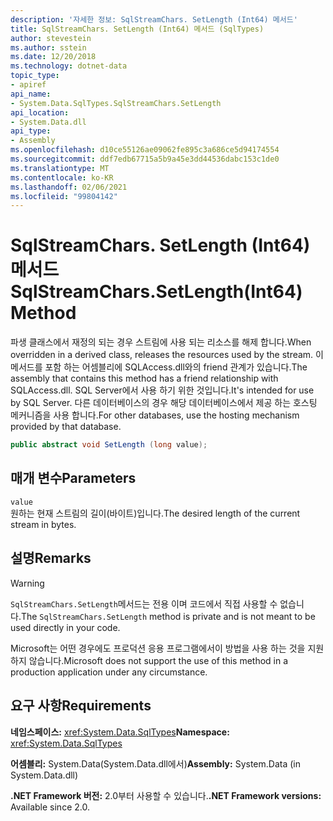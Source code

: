 ```yaml
---
description: '자세한 정보: SqlStreamChars. SetLength (Int64) 메서드'
title: SqlStreamChars. SetLength (Int64) 메서드 (SqlTypes)
author: stevestein
ms.author: sstein
ms.date: 12/20/2018
ms.technology: dotnet-data
topic_type:
- apiref
api_name:
- System.Data.SqlTypes.SqlStreamChars.SetLength
api_location:
- System.Data.dll
api_type:
- Assembly
ms.openlocfilehash: d10ce55126ae09062fe895c3a686ce5d94174554
ms.sourcegitcommit: ddf7edb67715a5b9a45e3dd44536dabc153c1de0
ms.translationtype: MT
ms.contentlocale: ko-KR
ms.lasthandoff: 02/06/2021
ms.locfileid: "99804142"
---
```

# <a name="sqlstreamcharssetlengthint64-method"></a><span data-ttu-id="bf035-103">SqlStreamChars. SetLength (Int64) 메서드</span><span class="sxs-lookup"><span data-stu-id="bf035-103">SqlStreamChars.SetLength(Int64) Method</span></span>

<span data-ttu-id="bf035-104">파생 클래스에서 재정의 되는 경우 스트림에 사용 되는 리소스를 해제 합니다.</span><span class="sxs-lookup"><span data-stu-id="bf035-104">When overridden in a derived class, releases the resources used by the stream.</span></span> <span data-ttu-id="bf035-105">이 메서드를 포함 하는 어셈블리에 SQLAccess.dll와의 friend 관계가 있습니다.</span><span class="sxs-lookup"><span data-stu-id="bf035-105">The assembly that contains this method has a friend relationship with SQLAccess.dll.</span></span> <span data-ttu-id="bf035-106">SQL Server에서 사용 하기 위한 것입니다.</span><span class="sxs-lookup"><span data-stu-id="bf035-106">It's intended for use by SQL Server.</span></span> <span data-ttu-id="bf035-107">다른 데이터베이스의 경우 해당 데이터베이스에서 제공 하는 호스팅 메커니즘을 사용 합니다.</span><span class="sxs-lookup"><span data-stu-id="bf035-107">For other databases, use the hosting mechanism provided by that database.</span></span>

```csharp
public abstract void SetLength (long value);
```

## <a name="parameters"></a><span data-ttu-id="bf035-108">매개 변수</span><span class="sxs-lookup"><span data-stu-id="bf035-108">Parameters</span></span>

`value`\
<span data-ttu-id="bf035-109">원하는 현재 스트림의 길이(바이트)입니다.</span><span class="sxs-lookup"><span data-stu-id="bf035-109">The desired length of the current stream in bytes.</span></span>

## <a name="remarks"></a><span data-ttu-id="bf035-110">설명</span><span class="sxs-lookup"><span data-stu-id="bf035-110">Remarks</span></span>

> [!WARNING]
> <span data-ttu-id="bf035-111">`SqlStreamChars.SetLength`메서드는 전용 이며 코드에서 직접 사용할 수 없습니다.</span><span class="sxs-lookup"><span data-stu-id="bf035-111">The `SqlStreamChars.SetLength` method is private and is not meant to be used directly in your code.</span></span>
>
> <span data-ttu-id="bf035-112">Microsoft는 어떤 경우에도 프로덕션 응용 프로그램에서이 방법을 사용 하는 것을 지원 하지 않습니다.</span><span class="sxs-lookup"><span data-stu-id="bf035-112">Microsoft does not support the use of this method in a production application under any circumstance.</span></span>

## <a name="requirements"></a><span data-ttu-id="bf035-113">요구 사항</span><span class="sxs-lookup"><span data-stu-id="bf035-113">Requirements</span></span>

<span data-ttu-id="bf035-114">**네임스페이스:** <xref:System.Data.SqlTypes></span><span class="sxs-lookup"><span data-stu-id="bf035-114">**Namespace:** <xref:System.Data.SqlTypes></span></span>

<span data-ttu-id="bf035-115">**어셈블리:** System.Data(System.Data.dll에서)</span><span class="sxs-lookup"><span data-stu-id="bf035-115">**Assembly:** System.Data (in System.Data.dll)</span></span>

<span data-ttu-id="bf035-116">**.NET Framework 버전:** 2.0부터 사용할 수 있습니다.</span><span class="sxs-lookup"><span data-stu-id="bf035-116">**.NET Framework versions:** Available since 2.0.</span></span>
